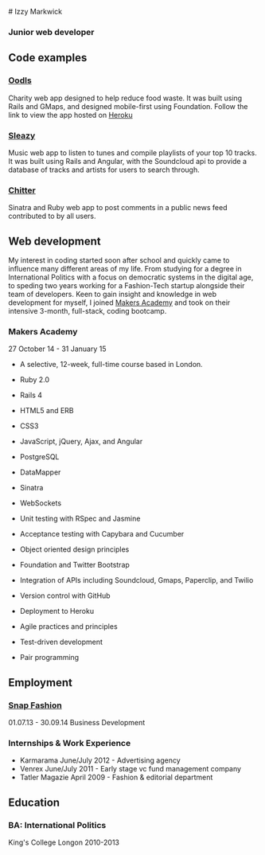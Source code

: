 # Izzy Markwick
### Junior web developer

## Code examples
### [Oodls](https://github.com/imarkwick/oodls)
Charity web app designed to help reduce food waste. 
It was built using Rails and GMaps, and designed mobile-first using Foundation.
Follow the link to view the app hosted on [Heroku](http://oodls.io/)

### [Sleazy](https://github.com/imarkwick/sleazy)
Music web app to listen to tunes and compile playlists of your top 10 tracks.
It was built using Rails and Angular, with the Soundcloud api to provide a database of tracks and artists for users to search through.

### [Chitter](https://github.com/imarkwick/chitter)
Sinatra and Ruby web app to post comments in a public news feed contributed to by all users.

## Web development
My interest in coding started soon after school and quickly came to influence many different areas of my life. From studying for a degree in International Politics with a focus on democratic systems in the digital age, to speding two years working for a Fashion-Tech startup alongside their team of developers.
Keen to gain insight and knowledge in web development for myself, I joined [Makers Academy](http://www.makersacademy.com/) and took on their intensive 3-month, full-stack, coding bootcamp.

### Makers Academy
27 October 14 - 31 January 15
* A selective, 12-week, full-time course based in London.

* Ruby 2.0
* Rails 4
* HTML5 and ERB
* CSS3
* JavaScript, jQuery, Ajax, and Angular
* PostgreSQL
* DataMapper
* Sinatra
* WebSockets
* Unit testing with RSpec and Jasmine
* Acceptance testing with Capybara and Cucumber
* Object oriented design principles
* Foundation and Twitter Bootstrap
* Integration of APIs including Soundcloud, Gmaps, Paperclip, and Twilio
* Version control with GitHub
* Deployment to Heroku
* Agile practices and principles
* Test-driven development
* Pair programming

## Employment

### [Snap Fashion](http://www.snapfashion.co.uk/)

01.07.13 - 30.09.14
Business Development

### Internships & Work Experience

- Karmarama June/July 2012 - Advertising agency
- Venrex June/July 2011 - Early stage vc fund management company
- Tatler Magazie April 2009 - Fashion & editorial department

## Education

### BA: International Politics

King's College Longon
2010-2013

